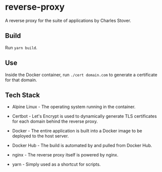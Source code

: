 # reverse-proxy
A reverse proxy for the suite of applications by Charles Stover.

## Build
Run `yarn build`.

## Use
Inside the Docker container, run `./cert domain.com` to generate a certificate for that domain.

## Tech Stack

* Alpine Linux - The operating system running in the container.

* Certbot - Let's Encrypt is used to dynamically generate TLS certificates for each domain behind the reverse proxy.

* Docker - The entire application is built into a Docker image to be deployed to the host server.

* Docker Hub - The build is automated by and pulled from Docker Hub.

* nginx - The reverse proxy itself is powered by nginx.

* yarn - Simply used as a shortcut for scripts.
